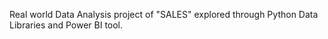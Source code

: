 Real world Data Analysis project of "SALES" explored through Python Data Libraries and Power BI tool.
